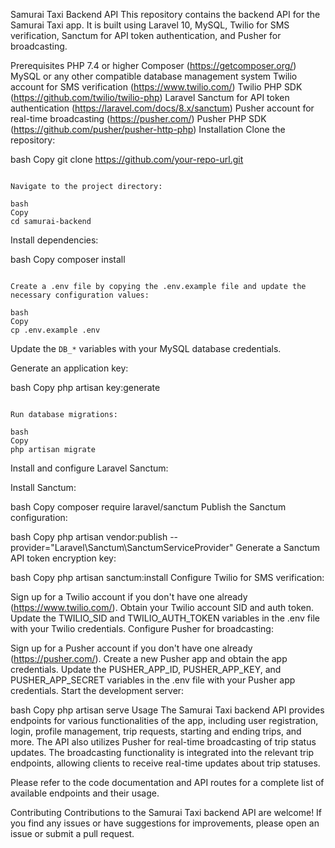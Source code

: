 Samurai Taxi Backend API
This repository contains the backend API for the Samurai Taxi app. It is built using Laravel 10, MySQL, Twilio for SMS verification, Sanctum for API token authentication, and Pusher for broadcasting.

Prerequisites
PHP 7.4 or higher
Composer (https://getcomposer.org/)
MySQL or any other compatible database management system
Twilio account for SMS verification (https://www.twilio.com/)
Twilio PHP SDK (https://github.com/twilio/twilio-php)
Laravel Sanctum for API token authentication (https://laravel.com/docs/8.x/sanctum)
Pusher account for real-time broadcasting (https://pusher.com/)
Pusher PHP SDK (https://github.com/pusher/pusher-http-php)
Installation
Clone the repository:

bash
Copy
git clone https://github.com/your-repo-url.git
```

Navigate to the project directory:

bash
Copy
cd samurai-backend
```

Install dependencies:

bash
Copy
composer install
```

Create a .env file by copying the .env.example file and update the necessary configuration values:

bash
Copy
cp .env.example .env
```

Update the `DB_*` variables with your MySQL database credentials.

Generate an application key:

bash
Copy
php artisan key:generate
```

Run database migrations:

bash
Copy
php artisan migrate
```

Install and configure Laravel Sanctum:

Install Sanctum:

bash
Copy
composer require laravel/sanctum
Publish the Sanctum configuration:

bash
Copy
php artisan vendor:publish --provider="Laravel\Sanctum\SanctumServiceProvider"
Generate a Sanctum API token encryption key:

bash
Copy
php artisan sanctum:install
Configure Twilio for SMS verification:

Sign up for a Twilio account if you don't have one already (https://www.twilio.com/).
Obtain your Twilio account SID and auth token.
Update the TWILIO_SID and TWILIO_AUTH_TOKEN variables in the .env file with your Twilio credentials.
Configure Pusher for broadcasting:

Sign up for a Pusher account if you don't have one already (https://pusher.com/).
Create a new Pusher app and obtain the app credentials.
Update the PUSHER_APP_ID, PUSHER_APP_KEY, and PUSHER_APP_SECRET variables in the .env file with your Pusher app credentials.
Start the development server:

bash
Copy
php artisan serve
Usage
The Samurai Taxi backend API provides endpoints for various functionalities of the app, including user registration, login, profile management, trip requests, starting and ending trips, and more.
The API also utilizes Pusher for real-time broadcasting of trip status updates. The broadcasting functionality is integrated into the relevant trip endpoints, allowing clients to receive real-time updates about trip statuses.

Please refer to the code documentation and API routes for a complete list of available endpoints and their usage.

Contributing
Contributions to the Samurai Taxi backend API are welcome! If you find any issues or have suggestions for improvements, please open an issue or submit a pull request.
